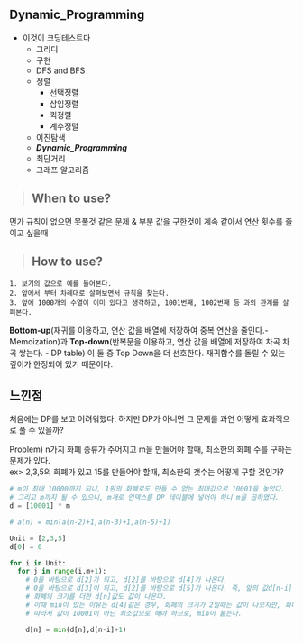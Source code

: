 ## Dynamic_Programming
   
* 이것이 코딩테스트다
  * 그리디
  * 구현
  * DFS and BFS
  * 정렬
    * 선택정렬
    * 삽입정렬
    * 퀵정렬
    * 계수정렬
  * 이진탐색
  * ***Dynamic_Programming***
  * 최단거리
  * 그래프 알고리즘
   
>	## When to use?
   
먼가 규칙이 없으면 못풀것 같은 문제 & 부분 값을 구한것이 계속 같아서 연산 횟수를 줄이고 싶을때
   
>	## How to use?

>   
    1. 보기의 값으로 예를 들어본다.   
    2. 앞에서 부터 차례대로 살펴보면서 규칙을 찾는다.   
    3. 앞에 1000개의 수열이 이미 있다고 생각하고, 1001번째, 1002번째 등 과의 관계를 살펴본다.   

**Bottom-up**(재귀를 이용하고, 연산 값을 배열에 저장하여 중복 연산을 줄인다.- Memoization)과 
**Top-down**(반복문을 이용하고, 연산 값을 배열에 저장하여 차곡 차곡 쌓는다. - DP table)
이 둘 중 Top Down을 더 선호한다. 재귀함수를 돌릴 수 있는 깊이가 한정되어 있기 때문이다.    
   

## 느낀점

처음에는 DP를 보고 어려워했다. 하지만 DP가 아니면 그 문제를 과연 어떻게 효과적으로 풀 수 있을까?

Problem) n가지 화폐 종류가 주어지고 m을 만들어야 할때, 최소한의 화폐 수를 구하는 문제가 있다.   
ex> 2,3,5의 화폐가 있고 15를 만들어야 할때, 최소한의 갯수는 어떻게 구할 것인가?

```python
# m이 최대 10000까지 되니, 1원의 화폐로도 만들 수 없는 최대값으로 10001을 놓았다.
# 그리고 m까지 될 수 있으니, m개로 인덱스를 DP 테이블에 넣어야 하니 m을 곱하였다.
d = [10001] * m

# a(n) = min(a(n-2)+1,a(n-3)+1,a(n-5)+1)

Unit = [2,3,5]
d[0] = 0

for i in Unit:
  for j in range(i,m+1):
    # 0을 바탕으로 d[2]가 되고, d[2]를 바탕으로 d[4]가 나온다.
    # 0을 바탕으로 d[3]이 되고, d[2]를 바탕으로 d[5]가 나온다. 즉, 앞의 값d[n-i]이 10001이 아니면, 
    # 화폐의 크기를 더한 d[n]값도 값이 나온다.
    # 이때 min이 있는 이유는 d[4]같은 경우, 화페의 크기가 2일때는 값이 나오지만, 화페의 크기가 3일때는 나오지 않는다.
    # 따라서 값이 10001이 아닌 최소값으로 해야 하므로, min이 붙는다.

    d[n] = min(d[n],d[n-i]+1)

```